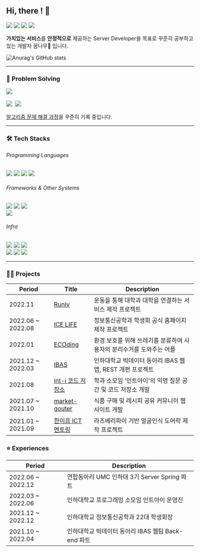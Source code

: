 ## Hi, there ! 🖤

<a href="https://mingyum119.tistory.com/"><img src="https://img.shields.io/badge/Blog-000000?style=flat-square&logo=Tistory&logoColor=white"/></a>
<a href="https://www.instagram.com/gyeomi_08.31/"><img src="https://img.shields.io/badge/Instagram-E4405F?style=flat-square&logo=instagram&logoColor=white"/></a>
<a href="mailto:mingyum119@naver.com"><img src="https://img.shields.io/badge/EMAIL-EA4335?style=flat-square&logo=gmail&logoColor=white"/></a>
  <a href="https://hits.seeyoufarm.com"><img src="https://hits.seeyoufarm.com/api/count/incr/badge.svg?url=https%3A%2F%2Fgithub.com%2FMingyum-Kim&count_bg=%2379C83D&title_bg=%23555555&icon=&icon_color=%23E7E7E7&title=hits&edge_flat=false"/></a>
  
**가치있는 서비스**를 **안정적으로** 제공하는 Server Developer을 목표로 꾸준히 공부하고 있는 개발자 꿈나무🌳 입니다. 

![Anurag's GitHub stats](https://github-readme-stats.vercel.app/api?username=Mingyum-Kim&show_icons=true&theme=radical)

* * * 

### 🧩 Problem Solving 

<p>
  <img src="http://mazassumnida.wtf/api/v2/generate_badge?boj=gms08194">
  <br>
  <br>
  <a href="https://www.acmicpc.net/user/gms08194"><img src="https://img.shields.io/badge/BOJ-3766AB?style=flat-square&logo=Bloglovin&logoColor=white"/></a>&nbsp </a>
  <a href="https://www.algospot.com/user/profile/170234"><img src="https://img.shields.io/badge/Algospot-C02942?style=flat-square&logo=circleci&logoColor=white"/></a>&nbsp </a>
</p>

[알고리즘 문제 해결 과정](https://github.com/Mingyum-Kim/Algorithm)을 꾸준히 기록 중입니다.

* * * 

### 🛠 Tech Stacks 

###### Programming Languages
<p>
  <img src="https://img.shields.io/badge/C++-00599C?style=flat-square&logo=c%2B%2B&logoColor=white"> 
  <img src="https://img.shields.io/badge/Python-3776AB?style=flat-square&logo=Python&logoColor=white">
  <img src="https://img.shields.io/badge/JAVA-FF7800?style=flat-square&logo=&logoColor=white">
  <img src="https://img.shields.io/badge/JavaScript-F7DF1E?style=flat-square&logo=JavaScript&logoColor=white">
</p>

###### Frameworks & Other Systems 
<p>
  <img src="https://img.shields.io/badge/Spring boot-6DB33F?style=flat-square&logo=Spring%20Boot&logoColor=white">
  <img src="https://img.shields.io/badge/Node.js-339933?style=flat-square&logo=Node.js&logoColor=white">
  <img src="https://img.shields.io/badge/Express-000000?style=flat-square&logo=Express&logoColor=white">
  <br>
  <img src="https://img.shields.io/badge/MySQL-4479A1?style=flat-square&logo=MySQL&logoColor=white">
</p>

###### Infra
<p>
  <img src="https://img.shields.io/badge/Amazon EC2-FF9900?style=flat-square&logo=Amazon%20EC2&logoColor=white">
  <img src="https://img.shields.io/badge/Amazon RDS-527FFF?style=flat-square&logo=Amazon%20RDS&logoColor=white">
  <img src="https://img.shields.io/badge/Amazon S3-569A31?style=flat-square&logo=Amazon%20S3&logoColor=white">
  <br>
  <img src="https://img.shields.io/badge/Jenkins-D24939?style=flat-square&logo=jenkins&logoColor=white">
  <img src="https://img.shields.io/badge/Docker-2496ED?style=flat-square&logo=Docker&logoColor=white">
    <img src="https://img.shields.io/badge/kubernetes-326CE5?style=flat-square&logo=kubernetes&logoColor=white">
</p>
  

* * *

### 👩‍💻 Projects

|Period|Title|Description|
|---|---|---|
|2022.11|[Runlv](https://github.com/University-MakeUs-Challenge/3rd-hackathon-Team4)|운동을 통해 대학과 대학을 연결하는 서비스 제작 프로젝트|
|2022.06 ~ 2022.08|[ICE LIFE](https://github.com/ICE-LIFE/ICE-LIFE-Backend)|정보통신공학과 학생회 공식 홈페이지 제작 프로젝트|
|2022.01|[ECOding](https://github.com/Mingyum-Kim/Inha-hackathon-ECOding)|환경 보호를 위해 쓰레기를 분류하여 사용자의 분리수거를 도와주는 어플|
|2021.12 ~ 2022.03|[IBAS](https://github.com/InhaBas/Inhabas.com-api)|인하대학교 빅데이터 동아리 IBAS 웹앱, REST 개편 프로젝트|
|2021.08|[int-i 코드 저장소](https://github.com/int-i/int-i-official-site)|학과 소모임 '인트아이'의 익명 질문 공간 및 코드 저장소 개발|
|2021.07 ~ 2021.10|[market-gouter](https://github.com/haeun-i/market-gouter)|식품 구매 및 레시피 공유 커뮤니이 웹사이트 개발|
|2021.01 ~ 2021.09|[한이음 ICT 멘토링](https://mingyum119.tistory.com/99)|라즈베리파이 기반 얼굴인식 도어락 제작 프로젝트|


### ⭐ Experiences

|Period|Description|
|---|---|
|2022.06 ~ 2022.12|연합동아리 UMC 인하대 3기 Server Spring 파트|
|2022.03 ~ 2022.06|인하대학교 프로그래밍 소모임 인트아이 운영진 |
|2021.12 ~ 2022.12|인하대학교 정보통신공학과 22대 학생회장 |
|2021.10 ~ 2022.04|인하대학교 빅데이터 동아리 IBAS 웹팀 Back-end 파트 |
